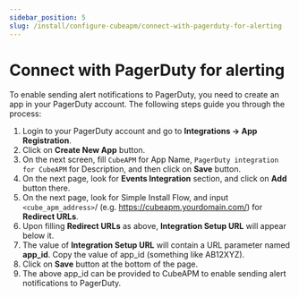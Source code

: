 ```yaml
---
sidebar_position: 5
slug: /install/configure-cubeapm/connect-with-pagerduty-for-alerting
---
```


# Connect with PagerDuty for alerting

To enable sending alert notifications to PagerDuty, you need to create an app in your PagerDuty account. The following steps guide you through the process:

1. Login to your PagerDuty account and go to **Integrations → App Registration**.
2. Click on **Create New App** button.
3. On the next screen, fill `CubeAPM` for App Name, `PagerDuty integration for CubeAPM` for Description, and then click on **Save** button.
4. On the next page, look for **Events Integration** section, and click on **Add** button there.
5. On the next page, look for Simple Install Flow, and input `<cube_apm_address>`/ (e.g. https://cubeapm.yourdomain.com/) for **Redirect URLs**.
6. Upon filling **Redirect URLs** as above, **Integration Setup URL** will appear below it.
7. The value of **Integration Setup URL** will contain a URL parameter named **app_id**. Copy the value of app_id (something like AB12XYZ).
8. Click on **Save** button at the bottom of the page.
9. The above app_id can be provided to CubeAPM to enable sending alert notifications to PagerDuty.
